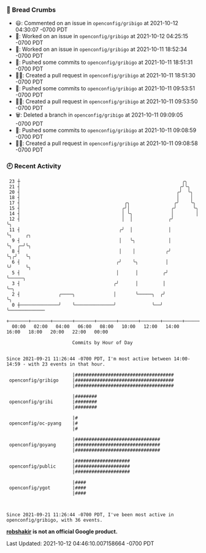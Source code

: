 ### 🍞 Bread Crumbs

 * 😃: Commented on an issue in `openconfig/gribigo` at 2021-10-12 04:30:07 -0700 PDT
 * 👀: Worked on an issue in `openconfig/gribigo` at 2021-10-12 04:25:15 -0700 PDT
 * 👀: Worked on an issue in `openconfig/gribigo` at 2021-10-11 18:52:34 -0700 PDT
 * 🚢: Pushed some commits to `openconfig/gribigo` at 2021-10-11 18:51:31 -0700 PDT
 * ✍🏼: Created a pull request in `openconfig/gribigo` at 2021-10-11 18:51:30 -0700 PDT
 * 🚢: Pushed some commits to `openconfig/gribigo` at 2021-10-11 09:53:51 -0700 PDT
 * ✍🏼: Created a pull request in `openconfig/gribigo` at 2021-10-11 09:53:50 -0700 PDT
 * 🗑: Deleted a branch in `openconfig/gribigo` at 2021-10-11 09:09:05 -0700 PDT
 * 🚢: Pushed some commits to `openconfig/gribigo` at 2021-10-11 09:08:59 -0700 PDT
 * ✍🏼: Created a pull request in `openconfig/gribigo` at 2021-10-11 09:08:58 -0700 PDT

### 🕘 Recent Activity
```
 23 ┼                                                           ╭╮
 21 ┤                                                          ╭╯╰╮
 20 ┤                                                         ╭╯  ╰╮
 18 ┤                                                         │    │
 17 ┤                                      ╭╮                ╭╯    ╰╮
 15 ┤                                     ╭╯│               ╭╯      ╰╮
 14 ┤                                     │ ╰╮              │        │
 12 ┤                                     │  │             ╭╯        ╰╮
 11 ┤                                    ╭╯  │             │          ╰╮     ╭╮
  9 ┤                                    │   ╰╮            │           ╰╮  ╭─╯╰╮
  8 ┤                                    │    │           ╭╯            ╰╮╭╯   ╰╮
  6 ┤                                   ╭╯    ╰╮          │              ╰╯     ╰╮
  5 ┤                                   │      │         ╭╯                      ╰─────╮
  3 ┤                                  ╭╯      │         │                             ╰─╮
  2 ┤              ╭────╮              │       ╰─────╮  ╭╯                               ╰╮
  0 ┼──────────────╯    ╰──────────────╯             ╰──╯                                 ╰─────────────
    +───────+───────+───────+───────+───────+───────+───────+───────+───────+───────+───────+───────+────
  00:00   02:00   04:00   06:00   08:00   10:00   12:00   14:00   16:00   18:00   20:00   22:00   00:00   

						Commits by Hour of Day


Since 2021-09-21 11:26:44 -0700 PDT, I'm most active between 14:00-14:59 - with 23 events in that hour.

```



```
                        |####################################
 openconfig/gribigo     |####################################
                        |####################################

                        |########
 openconfig/gribi       |########
                        |########

                        |#
 openconfig/oc-pyang    |#
                        |#

                        |###############################
 openconfig/goyang      |###############################
                        |###############################

                        |####################
 openconfig/public      |####################
                        |####################

                        |####
 openconfig/ygot        |####
                        |####



Since 2021-09-21 11:26:44 -0700 PDT, I've been most active in openconfig/gribigo, with 36 events.

```
**[robshakir](mailto:robjs@google.com) is not an official Google product.**  


Last Updated: 2021-10-12 04:46:10.007158664 -0700 PDT

